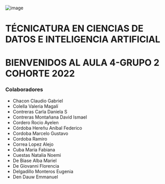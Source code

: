 ![image](https://user-images.githubusercontent.com/101228469/172445821-245dee9a-7c37-4f00-97b4-7c03965467f3.png)
# TÉCNICATURA EN CIENCIAS DE DATOS E INTELIGENCIA ARTIFICIAL
# BIENVENIDOS AL AULA 4-GRUPO 2 COHORTE 2022
### Colaboradores 
- Chacon Claudio Gabriel
- Colella Valeria Magalí
- Contreras Carla Daniela S
- Contreras Montañana David Ismael
- Cordero Rocio Ayelen
- Córdoba Hereñu Aníbal Federico
- Cordoba Marcelo Gustavo
- Cordoba Ramiro
- Correa Lopez Alejo
- Cuba Maria Fabiana
- Cuestas Natalia Noemi
- De Biase Alba Mariel
- De Giovanni Florencia
- Delgadillo Monteros Eugenia
- Den Dauw Emmanuel
